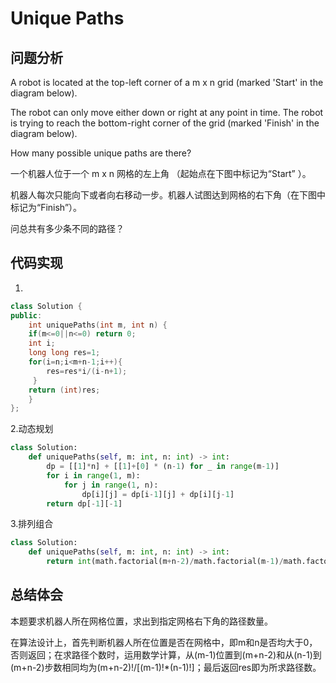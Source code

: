 #  Unique Paths

## 问题分析

A robot is located at the top-left corner of a m x n grid (marked 'Start' in the diagram below).

The robot can only move either down or right at any point in time. The robot is trying to reach the bottom-right corner of the grid (marked 'Finish' in the diagram below).

How many possible unique paths are there?

一个机器人位于一个 m x n 网格的左上角 （起始点在下图中标记为“Start” ）。

机器人每次只能向下或者向右移动一步。机器人试图达到网格的右下角（在下图中标记为“Finish”）。

问总共有多少条不同的路径？

## 代码实现

1.
``` C++
class Solution {
public:
    int uniquePaths(int m, int n) {
    if(m<=0||n<=0) return 0;
    int i;
    long long res=1;
    for(i=n;i<m+n-1;i++){
        res=res*i/(i-n+1);
     }
    return (int)res;
    }
};
```

2.动态规划
```python
class Solution:
    def uniquePaths(self, m: int, n: int) -> int:
        dp = [[1]*n] + [[1]+[0] * (n-1) for _ in range(m-1)]
        for i in range(1, m): 
            for j in range(1, n): 
                dp[i][j] = dp[i-1][j] + dp[i][j-1] 
        return dp[-1][-1]
```

3.排列组合
```python
class Solution:
    def uniquePaths(self, m: int, n: int) -> int:
        return int(math.factorial(m+n-2)/math.factorial(m-1)/math.factorial(n-1))
```

## 总结体会

本题要求机器人所在网格位置，求出到指定网格右下角的路径数量。

在算法设计上，首先判断机器人所在位置是否在网格中，即m和n是否均大于0，否则返回；在求路径个数时，运用数学计算，从(m-1)位置到(m+n-2)和从(n-1)到(m+n-2)步数相同均为(m+n-2)!/[(m-1)!*(n-1)!]；最后返回res即为所求路径数。
